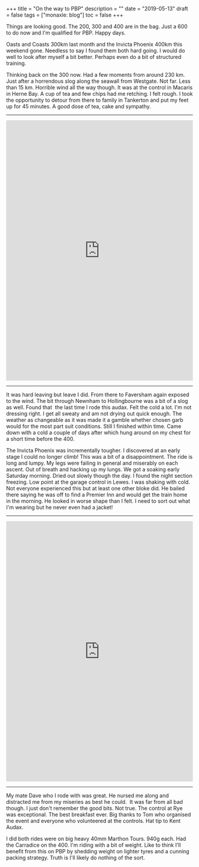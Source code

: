 +++
title = "On the way to PBP"
description = ""
date = "2019-05-13"
draft = false
tags = ["monaxle: blog"]
toc = false
+++

Things are looking good. The 200, 300 and 400 are in the bag. Just a 600 to do now and I'm qualified for PBP. Happy days. 

Oasts and Coasts 300km last month and the Invicta Phoenix 400km this weekend gone. Needless to say I found them both hard going. I would do well to look after myself a bit better. Perhaps even do a bit of structured training. 

Thinking back on the 300 now. Had a few moments from around 230 km. Just after a horrendous slog along the seawall from Westgate. Not far. Less than 15 km. Horrible wind all the way though. It was at the control in Macaris in Herne Bay. A cup of tea and few chips had me retching. I felt rough. I took the opportunity to detour from there to family in Tankerton and put my feet up for 45 minutes. A good dose of tea, cake and sympathy. 
***
<iframe src="https://ridewithgps.com/embeds?type=trip&id=34046093&metricUnits=true&sampleGraph=true&distanceMarkers=true&showPhotos=true" style="width: 1px; min-width: 100%; height: 700px; border: none;" scrolling="no"></iframe>

***
It was hard leaving but leave I did. From there to Faversham again exposed to the wind. The bit through Newnham to Hollingbourne was a bit of a slog as well. Found that  the last time I rode this audax. Felt the cold a lot. I'm not dressing right. I get all sweaty and am not drying out quick enough. The weather as changeable as it was made it a gamble whether chosen garb would for the most part suit conditions. Still I finished within time. Came down with a cold a couple of days after which hung around on my chest for a short time before the 400.

The Invicta Phoenix was incrementally tougher. I discovered at an early stage I could no longer climb! This was a bit of a disappointment. The ride is long and lumpy. My legs were failing in general and miserably on each ascent. Out of breath and hacking up my lungs. We got a soaking early Saturday morning. Dried out slowly though the day. I found the night section freezing. Low point at the garage control in Lewes. I was shaking with cold. Not everyone experienced this but at least one other bloke did. He bailed there saying he was off to find a Premier Inn and would get the train home in the morning. He looked in worse shape than I felt. I need to sort out what I'm wearing but he never even had a jacket!
***
<iframe src="https://ridewithgps.com/embeds?type=trip&id=34606686&metricUnits=true&sampleGraph=true&distanceMarkers=true&showPhotos=true" style="width: 1px; min-width: 100%; height: 700px; border: none;" scrolling="no"></iframe>

***
My mate Dave who I rode with was great. He nursed me along and distracted me from my miseries as best he could.  It was far from all bad though. I just don't remember the good bits. Not true. The control at Rye was exceptional. The best breakfast ever. Big thanks to Tom who organised the event and everyone who volunteered at the controls. Hat tip to Kent Audax. 

I did both rides were on big heavy 40mm Marthon Tours. 940g each. Had the Carradice on the 400. I'm riding with a bit of weight. Like to think I'll benefit from this on PBP by shedding weight on lighter tyres and a cunning packing strategy. Truth is I'll likely do nothing of the sort.